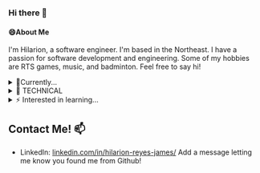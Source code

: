 ### Hi there 👋

<!--
**H-jamesR2/H-jamesR2** is a ✨ _special_ ✨ repository because its `README.md` (this file) appears on your GitHub profile.

Here are some ideas to get you started:

- 🔭 I’m currently working on ...
- 🌱 I’m currently learning ...
- 👯 I’m looking to collaborate on ...
- 🤔 I’m looking for help with ...
- 💬 Ask me about ...
- 📫 How to reach me: ...
- 😄 Pronouns: ...
- ⚡ Fun fact: ...
-->
#### 😄About Me
  I'm Hilarion, a software engineer.
  I'm based in the Northeast. I have a passion for software development and engineering.
  Some of my hobbies are RTS games, music, and badminton.
  Feel free to say hi!

<details>
  <summary> 🌱Currently... </summary>
  <li> Upskilling and polishing resume.</li>
  <li> Working on resume-source-control web app.</li>
</details>

<details>
  <summary> 🔧 TECHNICAL </summary>
  <li> **Languages**: Java, Python, C/C++, SQL (Postgres, MySQL), JavaScript, HTML/CSS, C#, Some Swift </li>
  <li> **Frameworks**: React, Node.js, WordPress, TensorFlow, Keras </li>
  <li> **Developer Tools**: Git, Kubernetes, Docker, AWS, GCP, VS Code, Visual Studio, IntelliJ, Android Studio, Figma, Burp Suite, VMs, VPNs </li>
  <li> **Libraries:** ReduxJS, NodeJS, Pandas, NumPy, Matplotlib, Scikit-learn, XGBoost, OpenCV </li>
</details>

<details>
<summary> ⚡ Interested in learning... </summary>
  <li> full-stack development </li>
  <li> system design </li>
  <li> financial technology </li>
  <li> artificial intelligence </li>
  <li> research and project management </li>
</details>

## Contact Me! 📫

- LinkedIn: [linkedin.com/in/hilarion-reyes-james/](https://www.linkedin.com/in/hilarion-reyes-james/) Add a message letting me know you found me from Github!
